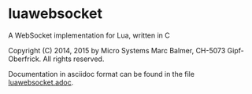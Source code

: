 luawebsocket
============

A WebSocket implementation for Lua, written in C

Copyright (C) 2014, 2015 by Micro Systems Marc Balmer, CH-5073 Gipf-Oberfrick.
All rights reserved.

Documentation in asciidoc format can be found in the file
[luawebsocket.adoc](luawebsocket.adoc).
